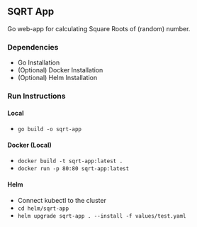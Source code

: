 ## SQRT App

Go web-app for calculating Square Roots of (random) number.

### Dependencies
* Go Installation
* (Optional) Docker Installation
* (Optional) Helm Installation

### Run Instructions

#### Local
* ```go build -o sqrt-app```

#### Docker (Local)
* ```docker build -t sqrt-app:latest .```
* ```docker run -p 80:80 sqrt-app:latest```

#### Helm
* Connect kubectl to the cluster
* ```cd helm/sqrt-app```
* ```helm upgrade sqrt-app . --install -f values/test.yaml```
